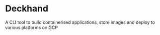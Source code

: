 # Deckhand

A CLI tool to build containerised applications, store images and deploy to various platforms on GCP

